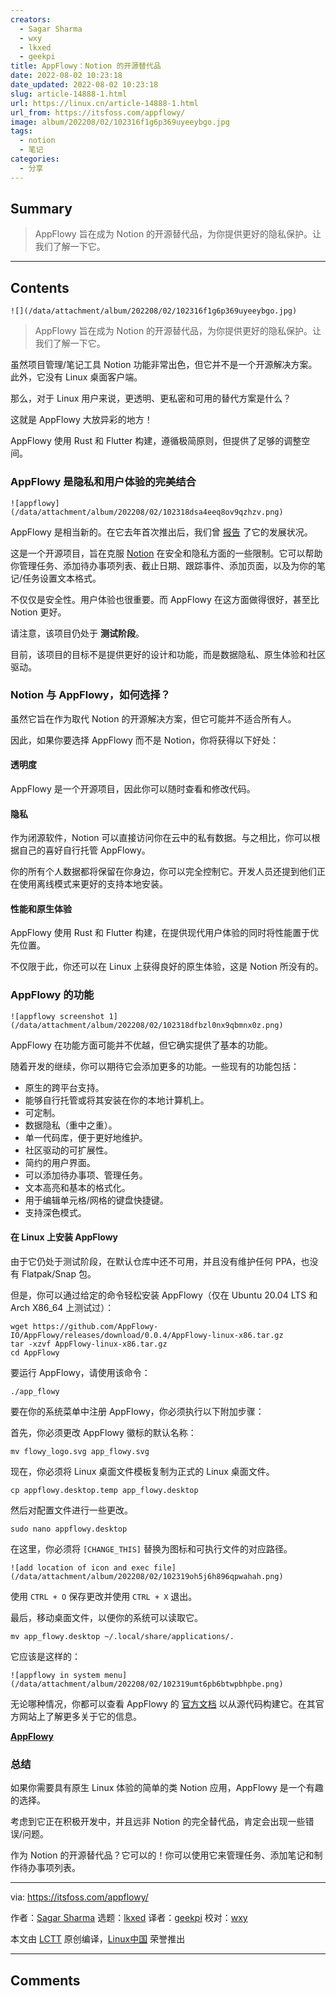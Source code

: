 ```yaml
---
creators:
  - Sagar Sharma
  - wxy
  - lkxed
  - geekpi
title: AppFlowy：Notion 的开源替代品
date: 2022-08-02 10:23:18
date_updated: 2022-08-02 10:23:18
slug: article-14888-1.html
url: https://linux.cn/article-14888-1.html
url_from: https://itsfoss.com/appflowy/
image: album/202208/02/102316f1g6p369uyeeybgo.jpg
tags:
  - notion
  - 笔记
categories:
  - 分享
---
```


## Summary

> AppFlowy 旨在成为 Notion 的开源替代品，为你提供更好的隐私保护。让我们了解一下它。

***

<!-- more -->

## Contents

`![](/data/attachment/album/202208/02/102316f1g6p369uyeeybgo.jpg)`

> 
> AppFlowy 旨在成为 Notion 的开源替代品，为你提供更好的隐私保护。让我们了解一下它。
> 
> 
> 

虽然项目管理/笔记工具 Notion 功能非常出色，但它并不是一个开源解决方案。此外，它没有 Linux 桌面客户端。

那么，对于 Linux 用户来说，更透明、更私密和可用的替代方案是什么？

这就是 AppFlowy 大放异彩的地方！

AppFlowy 使用 Rust 和 Flutter 构建，遵循极简原则，但提供了足够的调整空间。

### AppFlowy 是隐私和用户体验的完美结合

`![appflowy](/data/attachment/album/202208/02/102318dsa4eeq8ov9qzhzv.png)`

AppFlowy 是相当新的。在它去年首次推出后，我们曾 [报告](https://news.itsfoss.com/appflowy-development/) 了它的发展状况。

这是一个开源项目，旨在克服 [Notion](https://www.notion.so/) 在安全和隐私方面的一些限制。它可以帮助你管理任务、添加待办事项列表、截止日期、跟踪事件、添加页面，以及为你的笔记/任务设置文本格式。

不仅仅是安全性。用户体验也很重要。而 AppFlowy 在这方面做得很好，甚至比 Notion 更好。

请注意，该项目仍处于 **测试阶段**。

目前，该项目的目标不是提供更好的设计和功能，而是数据隐私、原生体验和社区驱动。

### Notion 与 AppFlowy，如何选择？

虽然它旨在作为取代 Notion 的开源解决方案，但它可能并不适合所有人。

因此，如果你要选择 AppFlowy 而不是 Notion，你将获得以下好处：

#### 透明度

AppFlowy 是一个开源项目，因此你可以随时查看和修改代码。

#### 隐私

作为闭源软件，Notion 可以直接访问你在云中的私有数据。与之相比，你可以根据自己的喜好自行托管 AppFlowy。

你的所有个人数据都将保留在你身边，你可以完全控制它。开发人员还提到他们正在使用离线模式来更好的支持本地安装。

#### 性能和原生体验

AppFlowy 使用 Rust 和 Flutter 构建，在提供现代用户体验的同时将性能置于优先位置。

不仅限于此，你还可以在 Linux 上获得良好的原生体验，这是 Notion 所没有的。

### AppFlowy 的功能

`![appflowy screenshot 1](/data/attachment/album/202208/02/102318dfbzl0nx9qbmnx0z.png)`

AppFlowy 在功能方面可能并不优越，但它确实提供了基本的功能。

随着开发的继续，你可以期待它会添加更多的功能。一些现有的功能包括：

* 原生的跨平台支持。
* 能够自行托管或将其安装在你的本地计算机上。
* 可定制。
* 数据隐私（重中之重）。
* 单一代码库，便于更好地维护。
* 社区驱动的可扩展性。
* 简约的用户界面。
* 可以添加待办事项、管理任务。
* 文本高亮和基本的格式化。
* 用于编辑单元格/网格的键盘快捷键。
* 支持深色模式。

#### 在 Linux 上安装 AppFlowy

由于它仍处于测试阶段，在默认仓库中还不可用，并且没有维护任何 PPA，也没有 Flatpak/Snap 包。

但是，你可以通过给定的命令轻松安装 AppFlowy（仅在 Ubuntu 20.04 LTS 和 Arch X86\_64 上测试过）：

```shell
wget https://github.com/AppFlowy-IO/AppFlowy/releases/download/0.0.4/AppFlowy-linux-x86.tar.gz
tar -xzvf AppFlowy-linux-x86.tar.gz
cd AppFlowy
```

要运行 AppFlowy，请使用该命令：

```shell
./app_flowy
```

要在你的系统菜单中注册 AppFlowy，你必须执行以下附加步骤：

首先，你必须更改 AppFlowy 徽标的默认名称：

```shell
mv flowy_logo.svg app_flowy.svg
```

现在，你必须将 Linux 桌面文件模板复制为正式的 Linux 桌面文件。

```shell
cp appflowy.desktop.temp app_flowy.desktop
```

然后对配置文件进行一些更改。

```shell
sudo nano appflowy.desktop
```

在这里，你必须将 `[CHANGE_THIS]` 替换为图标和可执行文件的对应路径。

`![add location of icon and exec file](/data/attachment/album/202208/02/102319oh5j6h896qpwahah.png)`

使用 `CTRL + O` 保存更改并使用 `CTRL + X` 退出。

最后，移动桌面文件，以便你的系统可以读取它。

```shell
mv app_flowy.desktop ~/.local/share/applications/.
```

它应该是这样的：

`![appflowy in system menu](/data/attachment/album/202208/02/102319umt6pb6btwpbhpbe.png)`

无论哪种情况，你都可以查看 AppFlowy 的 [官方文档](https://appflowy.gitbook.io/docs/essential-documentation/contribute-to-appflowy/software-contributions/environment-setup/building-on-linux) 以从源代码构建它。在其官方网站上了解更多关于它的信息。

**[AppFlowy](https://www.appflowy.io/)**

### 总结

如果你需要具有原生 Linux 体验的简单的类 Notion 应用，AppFlowy 是一个有趣的选择。

考虑到它正在积极开发中，并且远非 Notion 的完全替代品，肯定会出现一些错误/问题。

作为 Notion 的开源替代品？它可以的！你可以使用它来管理任务、添加笔记和制作待办事项列表。

---

via: <https://itsfoss.com/appflowy/>

作者：[Sagar Sharma](https://itsfoss.com/author/sagar/) 选题：[lkxed](https://github.com/lkxed) 译者：[geekpi](https://github.com/geekpi) 校对：[wxy](https://github.com/wxy)

本文由 [LCTT](https://github.com/LCTT/TranslateProject) 原创编译，[Linux中国](https://linux.cn/) 荣誉推出

***

## Comments
